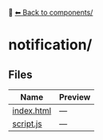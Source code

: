 📁 [⬅ Back to components/](../README.md)

# notification/

## Files

| Name | Preview |
|------|---------|
| [index.html](./index.html) | — |
| [script.js](./script.js) | — |